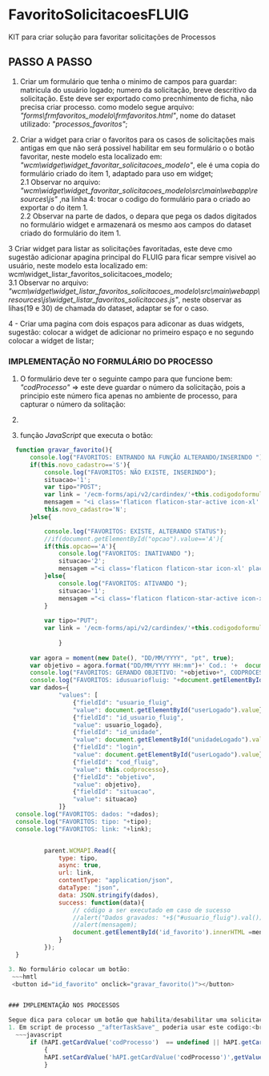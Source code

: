 # FavoritoSolicitacoesFLUIG
KIT para criar solução para favoritar solicitações de Processos

## PASSO A PASSO
1. Criar um formulário que tenha o minimo de campos para guardar: matricula do usuário logado; numero da solicitação, breve descritivo da solicitação. Este deve ser exportado como precnhimento de ficha, não precisa criar processo.
como modelo segue arquivo: _"forms\frmfavoritos_modelo\frmfavoritos.html"_, nome do dataset utilizado: _"processos_favoritos"_;<br>

2. Criar a widget para criar o favoritos para os casos de solicitações mais antigas em que não será possivel habilitar em seu formulário o o botão favoritar, neste modelo esta localizado em: _"wcm\widget\widget_favoritar_solicitacoes_modelo"_, ele é uma copia do formulário criado do item 1, adaptado para uso em widget;<br>
  2.1 Observar no arquivo: _"wcm\widget\widget_favoritar_solicitacoes_modelo\src\main\webapp\resources\js"_ ,na linha 4: trocar o codigo do formulário para o criado ao exportar o do item 1.<br>
  2.2 Observar na parte de dados, o depara que pega os dados digitados no formulário widget e armazenará os mesmo aos campos do dataset criado do formulário do item 1.<br>

3 Criar widget para listar as solicitações favoritadas, este deve cmo sugestão adicionar  apagina principal do FLUIG para ficar sempre visivel ao usuário, neste modelo esta localizado em: wcm\widget_listar_favoritos_solicitacoes_modelo;<br>
  3.1 Observar no arquivo: _"wcm\widget\widget_listar_favoritos_solicitacoes_modelo\src\main\webapp\resources\js\widget_listar_favoritos_solicitacoes.js"_, neste observar as lihas(19 e 30) de chamada do dataset, adaptar se for o caso.<br>

4 - Criar uma pagina com dois espaços para adiconar as duas widgets, sugestão: colocar a widget de adicionar no primeiro espaço e no segundo colocar a widget de listar;<br>


### IMPLEMENTAÇÃO NO FORMULÁRIO DO PROCESSO
1. O formulário deve ter o seguinte campo para que funcione bem: _"codProcesso"_  => este deve guardar o número da solicitação, pois a principio este número fica apenas no ambiente de processo, para capturar o número da solitação:

2. 

3. função _JavaScript_ que executa o botão:
  ~~~javascript
	function gravar_favorito(){
		console.log("FAVORITOS: ENTRANDO NA FUNÇÃO ALTERANDO/INSERINDO ");
		if(this.novo_cadastro=='S'){
			console.log("FAVORITOS: NÃO EXISTE, INSERINDO");
			situacao='1';
			var tipo="POST";
			var link = '/ecm-forms/api/v2/cardindex/'+this.codigodoformulario+'/cards';
			mensagem = "<i class='flaticon flaticon-star-active icon-xl' placeholder='Clique aqui para remover esta solicitação dos seus favoritos' aria-hidden='true'>Favoritado</i>"
			this.novo_cadastro='N';
		}else{

			console.log("FAVORITOS: EXISTE, ALTERANDO STATUS");
			//if(document.getElementById("opcao").value=='A'){
			if(this.opcao=='A'){
				console.log("FAVORITOS: INATIVANDO ");
				situacao='2';
				mensagem ="<i class='flaticon flaticon-star icon-xl' placeholder='Clique aqui para inserir esta solicitação aos seus favoritos' aria-hidden='true'>Favoritar</i>"
			}else{
				console.log("FAVORITOS: ATIVANDO ");
				situacao='1';
				mensagem ="<i class='flaticon flaticon-star-active icon-xl' placeholder='Clique aqui para remover esta solicitação dos seus favoritos' aria-hidden='true'>Favoritado</i>"
			}
			
			var tipo="PUT";
			var link = '/ecm-forms/api/v2/cardindex/'+this.codigodoformulario+'/cards/'+this.codigo_ficha;
			
				}
				
		var agora = moment(new Date(), "DD/MM/YYYY", "pt", true); 
		var objetivo = agora.format("DD/MM/YYYY HH:mm")+' Cod.: '+	document.getElementById("codProcesso").value +', Interessado.: '+ document.getElementById("interessado").value +', Assunto.: ' + 	document.getElementById("Assunto").value;
		console.log("FAVORITOS: GERANDO OBJETIVO: "+objetivo+", CODPROCESSO:"+codprocesso+", "+document.getElementById("userLogado").value+", idunidade: "+document.getElementById("unidadeLogado").value);
		console.log("FAVORITOS: idusuariofluig: "+document.getElementById("usuarioTarefa").value+", usuario_fluig: "+document.getElementById("userLogado").value);
		var dados={
	    		"values": [
    				{"fieldId": "usuario_fluig",
    				"value": document.getElementById("userLogado").value},
					{"fieldId": "id_usuario_fluig",
    				"value": usuario_logado},
                    {"fieldId": "id_unidade",
    				"value": document.getElementById("unidadeLogado").value},
                    {"fieldId": "login",
    				"value": document.getElementById("userLogado").value},
                    {"fieldId": "cod_fluig",
    				"value": this.codprocesso},
                    {"fieldId": "objetivo",
    				"value": objetivo},
					{"fieldId": "situacao",
    				"value": situacao}
    			]}
	console.log("FAVORITOS: dados: "+dados);
	console.log("FAVORITOS: tipo: "+tipo);
	console.log("FAVORITOS: link: "+link);


			parent.WCMAPI.Read({
				type: tipo,
				async: true,
				url: link,
				contentType: "application/json",
				dataType: "json",
				data: JSON.stringify(dados),
				success: function(data){
					// código a ser executado em caso de sucesso
					//alert("Dados gravados: "+$("#usuario_fluig").val());
					//alert(mensagem);
					document.getElementById('id_favorito').innerHTML =mensagem;
				}
			});
	}

3. No formulário colocar um botão:
   ~~~hmtl
   <button id="id_favorito" onclick="gravar_favorito()"></button>


### IMPLEMENTAÇÃO NOS PROCESSOS

Segue dica para colocar um botão que habilita/desabilitar uma solicitação para se favoritado.
1. Em script de processo _"afterTaskSave"_ poderia usar este codigo:<br>
	~~~javascript
		if (hAPI.getCardValue('codProcesso')  == undefined || hAPI.getCardValue('codProcesso')  == '' ) 
			{
			hAPI.setCardValue('hAPI.getCardValue('codProcesso')',getValue("WKNumProces"));
			}
